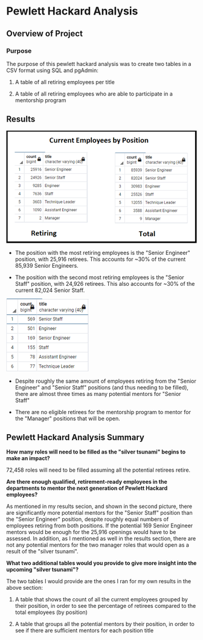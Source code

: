 # Pewlett Hackard Analysis

## Overview of Project

### Purpose
The purpose of this pewlett hackard analysis was to create two tables in a CSV format using SQL and pgAdmin:
1. A table of all retiring employees per title

2. A table of all retiring employees who are able to participate in a mentorship program

## Results
![Employee Title Summary](https://github.com/Nveatch/Pewlett-Hackard-Analysis/blob/main/Resources/employee_titles.png)

- The position with the most retiring employees is the "Senior Engineer" position, with 25,916 retirees. This accounts for ~30% of the current 85,939 Senior Engineers.

- The position with the second most retiring employees is the "Senior Staff" position, with 24,926 retirees. This also accounts for ~30% of the current 82,024 Senior Staff.

![Mentorship by Title](https://github.com/Nveatch/Pewlett-Hackard-Analysis/blob/main/Resources/mentorship_by_title.png)

- Despite roughly the same amount of employees retiring from the "Senior Engineer" and "Senior Staff" positions (and thus needing to be filled), there are almost three times as many potential mentors for "Senior Staff"

- There are no eligible retirees for the mentorship program to mentor for the "Manager" positions that will be open.

## Pewlett Hackard Analysis Summary
**How many roles will need to be filled as the "silver tsunami" begins to make an impact?**

72,458 roles will need to be filled assuming all the potential retirees retire.

**Are there enough qualified, retirement-ready employees in the departments to mentor the next generation of Pewlett Hackard employees?**

As mentioned in my results secion, and shown in the second picture, there are significantly more potential mentors for the "Senior Staff" position than the "Senior Engineer" position, despite roughly equal numbers of employees retiring from both positions. If the potential 169 Senior Engineer mentors would be enough for the 25,916 openings would have to be assessed. In addition, as I mentioned as well in the results section, there are not any potential mentors for the two manager roles that would open as a result of the "silver tsunami".

**What two additional tables would you provide to give more insight into the upcoming "silver tsunami"?**

The two tables I would provide are the ones I ran for my own results in the above section:
1. A table that shows the count of all the current employees grouped by their position, in order to see the percentage of retirees compared to the total employees (by position)

2. A table that groups all the potential mentors by their position, in order to see if there are sufficient mentors for each position title  

